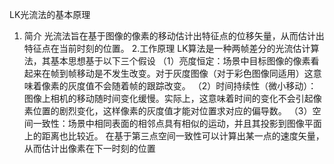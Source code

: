 LK光流法的基本原理
1. 简介
   光流法旨在基于图像的像素的移动估计出特征点的位移矢量，从而估计出特征点在当前时刻的位置。
2.工作原理
  LK算法是一种两帧差分的光流估计算法，其基本思想基于以下三个假设
  （1）亮度恒定：场景中目标图像的像素看起来在帧到帧移动是不发生改变。对于灰度图像（对于彩色图像同适用）这意味着像素的灰度值不会随着帧的跟踪改变。
  （2）时间持续性（微小移动）：图像上相机的移动随时间变化缓慢。实际上，这意味着时间的变化不会引起像素位置的剧烈变化，这样像素的灰度值才能对位置求对应的偏导数。
  （3）空间一致性：场景中相同表面的相邻点具有相似的运动，并且其投影到图像平面上的距离也比较近。
   在基于第三点空间一致性可以计算出某一点的速度矢量，从而估计出像素在下一时刻的位置
